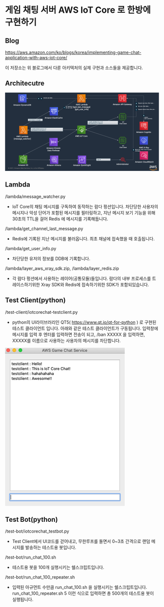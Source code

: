 
# 게임 채팅 서버 AWS IoT Core 로 한방에 구현하기 

## Blog
https://aws.amazon.com/ko/blogs/korea/implementing-game-chat-application-with-aws-iot-core/

이 저장소는 위 블로그에서 다룬 아키텍처의 실제 구현과 소스들을 제공합니다. 


## Architecutre
![아키텍처 이미지](https://github.com/iampizon/iotcorechat/blob/master/iotcorechat-architecture.png "AWS IoT Core Chat Service")


## Lambda
/lambda/message_watcher.py
- IoT Core의 채팅 메시지를 구독하여 동작하는 람다 펑션입니다. 차단당한 사용자의 메시지나 악성 단어가 포함된 메시지를 필터링하고, 지난 메시지 보기 기능을 위해 30초의 TTL을 걸어 Redis 에 메시지를 기록해둡니다.  

/lambda/get_channel_last_message.py
- Redis에 기록된 지난 메시지를 불러옵니다. 최초 채널에 접속했을 때 호출됩니다.

/lambda/get_user_info.py
- 차단당한 유저의 정보를 DDB에 기록합니다.

/lambda/layer_aws_xray_sdk.zip, /lambda/layer_redis.zip
- 각 람다 펑션에서 사용하는 레이어(공통모듈)들입니다. 람다의 내부 프로세스를 트레이스하기위한 Xray SDK와 Redis에 접속하기위한 SDK가 포함되있습니다.

## Test Client(python)
/test-client/iotcorechat-testclient.py
- python의 UI라이브러리인 QT5( https://www.qt.io/qt-for-python ) 로 구현된 테스트 클라이언트 입니다. 아래와 같은 테스트 클라이언트가 구동됩니다. 입력창에 메시지를 입력 후 엔터를 입력하면 전송이 되고, /ban XXXXX 을 입력하면, XXXXX를 이름으로 사용하는 사용자의 메시지를 차단합니다.

![테스트 클라이언트 이미지](https://github.com/iampizon/iotcorechat/blob/master/test-client/screentshot.png "AWS IoT Core Chat Client")





## Test Bot(python)
/test-bot/iotcorechat_testbot.py
- Test Client에서 UI코드를 걷어내고, 무한루프를 돌면서 0~3초 간격으로 랜덤 메시지를 발송하는 테스트용 봇입니다.

/test-bot/run_chat_100.sh
- 테스트용 봇을 100개 실행시키는 쉘스크립트입니다.

/test-bot/run_chat_100_repeater.sh
- 입력된 아규먼트 수만큼 run_chat_100.sh 을 실행시키는 쉘스크립트입니다. run_chat_100_repeater.sh 5 이런 식으로 입력하면 총 500개의 테스트용 봇이 실행됩니다.
